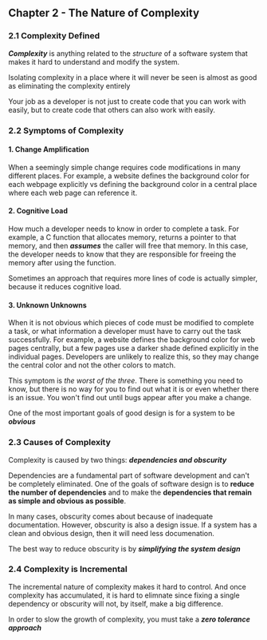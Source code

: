 ## Chapter 2 - The Nature of Complexity

### 2.1 Complexity Defined
***Complexity*** is anything related to the *structure* of a software system that makes it hard to understand and modify the system.

Isolating complexity in a place where it will never be seen is almost as good as eliminating the complexity entirely

Your job as a developer is not just to create code that you can work with easily, but to create code that others can also work with easily.

### 2.2 Symptoms of Complexity
#### 1. Change Amplification
When a seemingly simple change requires code modifications in many different places. For example, a website defines the background color for each webpage explicitly vs defining the background color in a central place where each web page can reference it.

#### 2. Cognitive Load
How much a developer needs to know in order to complete a task. For example, a C function that allocates memory, returns a pointer to that memory, and then ***assumes*** the caller will free that memory. In this case, the developer needs to know that they are responsible for freeing the memory after using the function.

Sometimes an approach that requires more lines of code is actually simpler, because it reduces cognitive load.

#### 3. Unknown Unknowns
When it is not obvious which pieces of code must be modified to complete a task, or what information a developer must have to carry out the task successfully. For example, a website defines the background color for web pages centrally, but a few pages use a darker shade defined explicitly in the individual pages. Developers are unlikely to realize this, so they may change the central color and not the other colors to match.

This symptom is *the worst of the three*. There is something you need to know, but there is no way for you to find out what it is or even whether there is an issue. You won't find out until bugs appear after you make a change.

One of the most important goals of good design is for a system to be ***obvious***

### 2.3 Causes of Complexity
Complexity is caused by two things: ***dependencies and obscurity***

Dependencies are a fundamental part of software development and can't be completely eliminated. One of the goals of software design is to **reduce the number of dependencies** and to make the **dependencies that remain as simple and obvious as possible**.

In many cases, obscurity comes about because of inadequate documentation. However, obscurity is also a design issue. If a system has a clean and obvious design, then it will need less documenation.

The best way to reduce obscurity is by ***simplifying the system design***

### 2.4 Complexity is Incremental
The incremental nature of complexity makes it hard to control. And once complexity has accumulated, it is hard to elimnate since fixing a single dependency or obscurity will not, by itself, make a big difference.

In order to slow the growth of complexity, you must take a ***zero tolerance approach***

